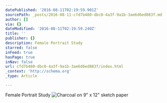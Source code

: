 ```yaml
---
datePublished: '2016-08-11T02:19:59.901Z'
sourcePath: _posts/2016-08-11-cfd7b480-dbc0-4a3f-9a1b-3ae6d6ed883f.md
author: []
via: {}
dateModified: '2016-08-11T02:19:59.240Z'
title: ''
publisher: {}
description: Female Portrait Study
starred: false
inFeed: true
hasPage: true
inNav: false
url: cfd7b480-dbc0-4a3f-9a1b-3ae6d6ed883f/index.html
_context: 'http://schema.org'
_type: Article

---
```

Female Portrait Study
![Charcoal on 9" x 12" sketch paper](https://the-grid-user-content.s3-us-west-2.amazonaws.com/75843136-7fcd-4e7a-a5f7-376607ce088a.png)